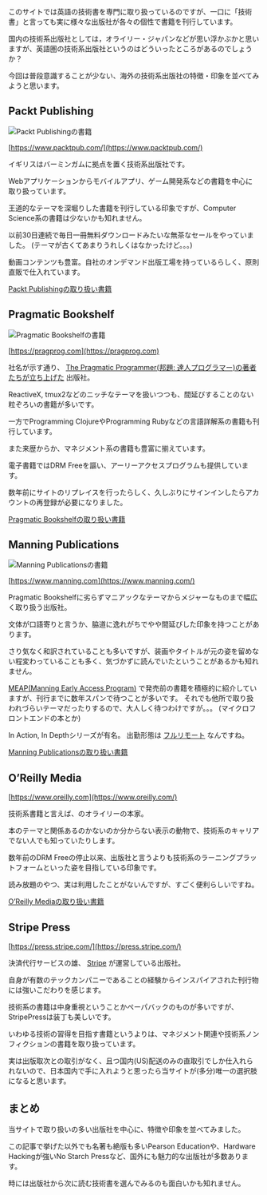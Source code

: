 <!-- TODO: Add thumbnail of Book of Stripe Press -->

このサイトでは英語の技術書を専門に取り扱っているのですが、一口に「技術書」と言っても実に様々な出版社が各々の個性で書籍を刊行しています。

国内の技術系出版社としては，オライリー・ジャパンなどが思い浮かぶかと思いますが、英語圏の技術系出版社というのはどういったところがあるのでしょうか？

今回は普段意識することが少ない、海外の技術系出版社の特徴・印象を並べてみようと思います。

## Packt Publishing

![Packt Publishingの書籍](https://cdn.shopify.com/s/files/1/0512/0091/7703/files/PXL_20201224_060517323_480x480.jpg?v=1608791143)

[https://www.packtpub.com/](https://www.packtpub.com/)

イギリスはバーミンガムに拠点を置く技術系出版社です。

Webアプリケーションからモバイルアプリ、ゲーム開発系などの書籍を中心に取り扱っています。

王道的なテーマを深堀りした書籍を刊行している印象ですが、Computer Science系の書籍は少ないかも知れません。

以前30日連続で毎日一冊無料ダウンロードみたいな無茶なセールをやっていました。 (テーマが古くてあまりうれしくはなかったけど。。。)

動画コンテンツも豊富。自社のオンデマンド出版工場を持っているらしく、原則直販で仕入れています。

[Packt Publishingの取り扱い書籍](https://k9bookshelf.com/collections/packt-publishing)

## Pragmatic Bookshelf

![Pragmatic Bookshelfの書籍](https://cdn.shopify.com/s/files/1/0512/0091/7703/files/PXL_20201224_060355698_480x480.jpg?v=1608791158)

[https://pragprog.com](https://pragprog.com)

社名が示す通り、 [The Pragmatic Programmer(邦題: 達人プログラマー)の著者たちが立ち上げた](https://pragprog.com/about/#corporate-board-of-directors) 出版社。

ReactiveX, tmux2などのニッチなテーマを扱いつつも、間延びすることのない粒ぞろいの書籍が多いです。

一方でProgramming ClojureやProgramming Rubyなどの言語詳解系の書籍も刊行しています。

また来歴からか、マネジメント系の書籍も豊富に揃えています。

電子書籍ではDRM Freeを謳い、アーリーアクセスプログラムも提供しています。

数年前にサイトのリプレイスを行ったらしく、久しぶりにサインインしたらアカウントの再登録が必要になりました。

[Pragmatic Bookshelfの取り扱い書籍](https://k9bookshelf.com/collections/pragmatic-bookshelf)

## Manning Publications

![Manning Publicationsの書籍](https://cdn.shopify.com/s/files/1/0512/0091/7703/files/PXL_20201224_063214877_2_480x480.jpg?v=1608791630)

[https://www.manning.com](https://www.manning.com/)

Pragmatic Bookshelfに劣らずマニアックなテーマからメジャーなものまで幅広く取り扱う出版社。

文体が口語寄りと言うか、脇道に逸れがちでやや間延びした印象を持つことがあります。

さり気なく和訳されていることも多いですが、装画やタイトルが元の姿を留めない程変わっていることも多く、気づかずに読んでいたということがあるかも知れません。

[MEAP(Manning Early Access Program)](https://www.manning.com/meap-program) で発売前の書籍を積極的に紹介していますが、刊行までに数年スパンで待つことが多いです。 それでも他所で取り扱われづらいテーマだったりするので、大人しく待つわけですが。。。 (マイクロフロントエンドの本とか)

In Action, In Depthシリーズが有名。 出勤形態は [フルリモート](https://www.manning.com/manning) なんですね。

[Manning Publicationsの取り扱い書籍](https://k9bookshelf.com/collections/manning-publications)

## O’Reilly Media

[https://www.oreilly.com](https://www.oreilly.com/)

技術系書籍と言えば、のオライリーの本家。

本のテーマと関係あるのかないのか分からない表示の動物で、技術系のキャリアでない人でも知っていたりします。

数年前のDRM Freeの停止以来、出版社と言うよりも技術系のラーニングプラットフォームといった姿を目指している印象です。

読み放題のやつ、実は利用したことがないんですが、すごく便利らしいですね。

[O’Reilly Mediaの取り扱い書籍](https://k9bookshelf.com/collections/oreilly-media)

## Stripe Press

[https://press.stripe.com/](https://press.stripe.com/)

決済代行サービスの雄、 [Stripe](https://stripe.com) が運営している出版社。

自身が有数のテックカンパニーであることの経験からインスパイアされた刊行物には強いこだわりを感じます。

技術系の書籍は中身重視ということかペーパバックのものが多いですが、StripePressは装丁も美しいです。

いわゆる技術の習得を目指す書籍というよりは、マネジメント関連や技術系ノンフィクションの書籍を取り扱っています。

実は出版取次との取引がなく、且つ国内(US)配送のみの直取引でしか仕入れられないので、日本国内で手に入れようと思ったら当サイトが(多分)唯一の選択肢になると思います。

<!-- TODO: Collection -->

## まとめ

当サイトで取り扱いの多い出版社を中心に、特徴や印象を並べてみました。

この記事で挙げた以外でも名著も絶版も多いPearson Educationや、Hardware Hackingが強いNo Starch Pressなど、国外にも魅力的な出版社が多数あります。

時には出版社から次に読む技術書を選んでみるのも面白いかも知れません。

